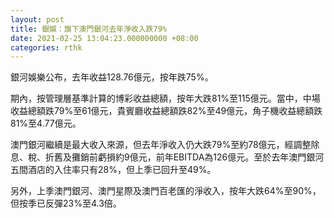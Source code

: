 ```yaml
---
layout: post
title: 銀娛：旗下澳門銀河去年淨收入跌79%
date: 2021-02-25 13:04:23.000000000 +08:00
categories: rthk
---
```


銀河娛樂公布，去年收益128.76億元，按年跌75%。

期內，按管理層基準計算的博彩收益總額，按年大跌81%至115億元。當中，中場收益總額跌79%至61億元，貴賓廳收益總額跌82%至49億元，角子機收益總額跌81%至4.77億元。

澳門銀河繼續是最大收入來源，但去年淨收入仍大跌79%至約78億元，經調整除息、稅、折舊及攤銷前虧損約9億元，前年EBITDA為126億元。至於去年澳門銀河五間酒店的入住率只有28%，但上季已回升至49%。

另外，上季澳門銀河、澳門星際及澳門百老匯的淨收入，按年大跌64%至90%，但按季已反彈23%至4.3倍。
